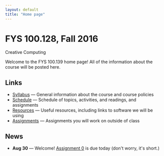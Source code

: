 ```yaml
---
layout: default
title: "Home page"
---
```


# FYS 100.128, Fall 2016

<div id="subtitle">Creative Computing</div>

Welcome to the FYS 100.139 home page!  All of the information about the course will be posted here.

## Links

* [Syllabus](syllabus.html) &mdash; General information about the course and course policies
* [Schedule](schedule.html) &mdash; Schedule of topics, activities, and readings, and assignments
* [Resources](resources.html) &mdash; Useful resources, including links to software we will be using
* [Assignments](assign/index.html) &mdash; Assignments you will work on outside of class

## News

* **Aug 30** &mdash; Welcome!  [Assignment 0](assign/assign00.html) is due today (don't worry, it's short.)

<!-- vim:set wrap: ­-->
<!-- vim:set linebreak: -->
<!-- vim:set nolist: -->
